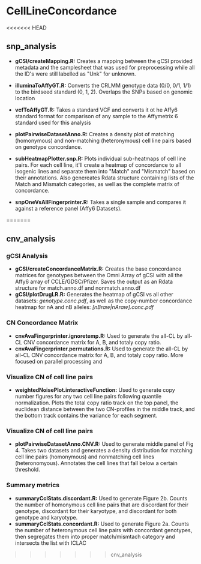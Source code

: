 # CellLineConcordance

<<<<<<< HEAD
## snp_analysis
  * **gCSI/createMapping.R:** Creates a mapping between the gCSI provided metadata and the samplesheet that was used for preprocessing while all the ID's were still labelled as "Unk" for unknown.
  * **illuminaToAffyGT.R:** Converts the CRLMM genotype data (0/0, 0/1, 1/1) to the birdseed standard (0, 1, 2).  Overlaps the SNPs based on genomic location
  
  * **vcfToAffyGT.R:** Takes a standard VCF and converts it ot he Affy6 standard format for comparison of any sample to the Affymetrix 6 standard used for this analysis
  * **plotPairwiseDatasetAnno.R:** Creates a density plot of matching (homonymous) and non-matching (heteronymous) cell line pairs based on genotype concordance.
  * **subHeatmapPlotter.snp.R:** Plots individual sub-heatmaps of cell line pairs.  For each cell line, it'll create a heatmap of concordance to all isogenic lines and separate them into "Match" and "Mismatch" based on their annotations. Also genereates Rdata structure containing lists of the Match and Mismatch categories, as well as the complete matrix of concordance.
  * **snpOneVsAllFingerprinter.R:** Takes a single sample and compares it against a reference panel (Affy6 Datasets).

=======
## cnv_analysis

### gCSI Analysis
  * **gCSI/createConcordanceMatrix.R:** Creates the base concordance matrices for genotypes between the Omni Array of gCSI with all the Affy6 array of CCLE/GDSC/Pfizer.  Saves the output as an Rdata structure for match.anno.df and nonmatch.anno.df
  * **gCSI/plotDrugLR.R:** Generates the heatmap of gCSI vs all other datasets: *genotype.conc.pdf*, as well as the copy-number concordance heatmap for nA and nB alleles: *[nBraw|nAraw].conc.pdf*

### CN Concordance Matrix
  * **cnvAvaFingerprinter.ignoretemp.R:** Used to generate the all-CL by all-CL CNV concordance matrix for A, B, and totaly copy ratio.
  * **cnvAvaFingerprinter.permutations.R:** Used to generate the all-CL by all-CL CNV concordance matrix for A, B, and totaly copy ratio. More focused on parallel processing and 

### Visualize CN of cell line pairs
  * **weightedNoisePlot.interactiveFunction:** Used to generate copy number figures for any two cell line pairs following quantile normalization.  Plots the total copy ratio track on the top panel, the euclidean distance between the two CN-profiles in the middle track, and the bottom track contains the variance for each segment.

### Visualize CN of cell line pairs
  * **plotPairwiseDatasetAnno.CNV.R:** Used to generate middle panel of Fig 4. Takes two datasets and generates a density distribution for matching cell line pairs (homonymous) and nonmatching cell lines (heteronomyous).  Annotates the cell lines that fall below a certain threshold.

### Summary metrics  
  * **summaryCclStats.discordant.R:** Used to generate Figure 2b.  Counts the number of homonymous cell line pairs that are discordant for their genotype, discordant for their karyotype, and discordant for both genotype and karyotype.
  * **summaryCclStats.concordant.R:** Used to generate Figure 2a.  Counts the number of heteronymous cell line pairs with concordant genotypes, then segregates them into proper match/mismtach category and intersects the list with ICLAC
>>>>>>> cnv_analysis
